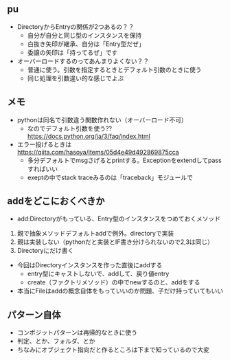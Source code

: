 ## pu
- DirectoryからEntryの関係が2つあるの？？
  - 自分が自分と同じ型のインスタンスを保持
  - 白抜き矢印が継承、自分は「Entry型だぜ」
  - 委譲の矢印は「持ってるぜ」です
- オーバーロードするのってあんまりよくない？？
  - 普通に使う。引数を指定するときとデフォルト引数のときに使う
  - 同じ処理を引数違い的な感じでよぶ


## メモ
- pythonは同名で引数違う関数作れない（オーバーロード不可）
  - なのでデフォルト引数を使う??
https://docs.python.org/ja/3/faq/index.html
- エラー投げるときは
  https://qiita.com/hasoya/items/05d4e49d492869875cca
  - 多分デフォルトでmsgさげるとprintする。Exceptionをextendしてpassすればいい
  - exeptの中でstack traceみるのは「traceback」モジュールで

## addをどこにおくべきか
- add:Directoryがもっている、Entry型のインスタンスをつめておくメソッド
1. 親で抽象メソッドデフォルトaddで例外。directoryで実装
2. 親は実装しない（pythonだと実装とIF書き分けられないので2,3は同じ）
3. Directoryにだけ書く
- 今回はDirectoryインスタンスを作った直後にaddする
  - entry型にキャストしないで、addして、戻り値entry
  - create（ファクトリメソッド）の中でnewするのと、addをする
- 本当にFileはaddの概念自体をもっていいのか問題、子だけ持っていてもいい

## パターン自体
- コンポジットパターンは再帰的なときに使う
- 判定、とか、フォルダ、とか
- ちなみにオブジェクト指向だと作るところは下まで知っているので大変